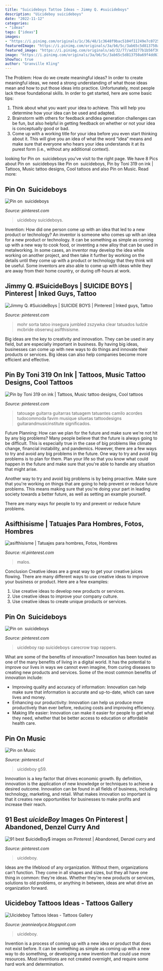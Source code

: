 ```yaml
---
title: "Suicideboys Tattoo Ideas ~ Jimmy Q. #suicideboys"
description: "Uicideboy suicideboys"
date: "2022-11-12"
categories:
- "ideas"
tags: ["ideas"]
images:
- "https://i.pinimg.com/originals/1c/36/48/1c3648f9bac5104f11249e7c0725c3cc.jpg"
featuredImage: "https://i.pinimg.com/originals/3a/b6/5c/3ab65c5d813750a69f4dd618f02c9246.jpg"
featured_image: "https://i.pinimg.com/originals/ad/32/77/ad3277b1b56f30ac8d2e76586fcd04d3.jpg"
image: "https://i.pinimg.com/originals/3a/b6/5c/3ab65c5d813750a69f4dd618f02c9246.jpg"
ShowToc: true
author: "Granville Kling"
---
```



The Problem: How do we create meaningful ideas?
In order to create meaningful ideas, we need a strong understanding of what those ideas mean and how to put those ideas into practice. Unfortunately, most people lack these foundational skills. In order to get started, here are some basic tips: 
1. Think about what you want your idea to achieve. This will help you determine how your idea can be used and adapted. 
2. Brainstorm with others for feedback andIdea generation challenges can be fun, but also helpful in getting feedback on whether or not your idea is conceptually good or bad. 
3. Come up with a working title for your idea before you even start thinking about it. This will give you an idea of what the word “idea” means and make sure that everyone who hears your idea understands it at its purest form (i.e., without any additional context).

	

		
looking for Pin on ︎ suicideboys you've visit to the right page. We have 8 Pics about Pin on ︎ suicideboys like Pin on ︎ suicideboys, Pin by Toni 319 on ink | Tattoos, Music tattoo designs, Cool tattoos and also Pin on Music. Read more:
		
    
## Pin On ︎ Suicideboys

<img loading=lazy src="https://i.pinimg.com/originals/3a/b6/5c/3ab65c5d813750a69f4dd618f02c9246.jpg" onerror="this.onerror=null;this.src='https://tse2.mm.bing.net/th?id=OIP.yHcXq0ZXlAp34n1TIegiJwHaF5&amp;pid=15.1';" alt="Pin on ︎ suicideboys">

_Source: pinterest.com_

>uicideboy suicideboys. 

	

Invention: How did one person come up with an idea that led to a new product or technology?
An inventor is someone who comes up with an idea for a new product or technology. It can be something as simple as coming up with a new way to cook food, or inventing a new alloy that can be used in metalworking. In some cases, an inventor may develop the idea while working on another project, and then take it further by working on the details until they come up with a product or technology that they think will be useful. Some inventors are also able to come up with ideas while they are away from their home country, or during off-hours at work.

    
## Jimmy Q. #SuicideBoys | SUICIDE BOYS | Pinterest | Inked Guys, Tattoo

<img loading=lazy src="https://i.pinimg.com/474x/21/35/15/21351569ab1a80045365bc3ee376643e--hot-guys-tattoos-attractive-guys-with-tattoos.jpg" onerror="this.onerror=null;this.src='https://tse3.mm.bing.net/th?id=OIP.JJFy83AG7GTdz94nXq4UOwAAAA&amp;pid=15.1';" alt="Jimmy Q. #SuicideBoys | SUICIDE BOYS | Pinterest | Inked guys, Tattoo">

_Source: pinterest.com_

>mohr sorta tatoo insegura jumbled zszywka clear tatuados ludzie mcbride obserwuj asifthisisme. 

	

Big ideas are the key to creativity and innovation. They can be used in any field, but are especially important in business. By having big ideas, businesses can come up with new ways to do things and innovate their products or services. Big ideas can also help companies become more efficient and effective.

    
## Pin By Toni 319 On Ink | Tattoos, Music Tattoo Designs, Cool Tattoos

<img loading=lazy src="https://i.pinimg.com/originals/1c/36/48/1c3648f9bac5104f11249e7c0725c3cc.jpg" onerror="this.onerror=null;this.src='https://tse4.mm.bing.net/th?id=OIP.zFKMrhAFkreMiKu4oS7-WgHaGu&amp;pid=15.1';" alt="Pin by Toni 319 on ink | Tattoos, Music tattoo designs, Cool tattoos">

_Source: pinterest.com_

>tatouage guitarra guitarras tatuagem tatuantes camilo acordes tudocommoda favim musique siluetas tattoodesigns guitarandmusicinstitute significados. 

	

Future Planning: How can we plan for the future and make sure we're not hit by any big problems?
Many people believe that the future is always going to be difficult. This is especially true in the case of big problems like climate change, financial instability, and pandemics. However, there are a few ways to try and avoid any big problems in the future. 
One way to try and avoid big problems is to plan for them. Plan your life so that you know what could happen in the future and make sure that you're able to handle any situation that might arise. 

Another way to try and avoid big problems is by being proactive. Make sure that you're working on things that are going to help prevent or reduce future problems. This means making sure that you're doing your part in leading society towards a better future, as well as setting an example yourself. 

There are many ways for people to try and prevent or reduce future problems.

    
## Asifthisisme | Tatuajes Para Hombres, Fotos, Hombres

<img loading=lazy src="https://i.pinimg.com/originals/f9/d4/62/f9d462672134040158e84a48436e3729.png" onerror="this.onerror=null;this.src='https://tse2.mm.bing.net/th?id=OIP.iH07dBMsyG7TE3Qaa8A51QHaJ9&amp;pid=15.1';" alt="asifthisisme | Tatuajes para hombres, Fotos, Hombres">

_Source: nl.pinterest.com_

>malos. 

	

Conclusion
Creative ideas are a great way to get your creative juices flowing. There are many different ways to use creative ideas to improve your business or product. Here are a few examples:
1. Use creative ideas to develop new products or services.
2. Use creative ideas to improve your company culture.
3. Use creative ideas to create unique products or services.

    
## Pin On ︎ Suicideboys

<img loading=lazy src="https://i.pinimg.com/originals/ad/32/77/ad3277b1b56f30ac8d2e76586fcd04d3.jpg" onerror="this.onerror=null;this.src='https://tse1.mm.bing.net/th?id=OIP.jJ0tSvAn7EEcqKbaMPMKsAHaJC&amp;pid=15.1';" alt="Pin on ︎ suicideboys">

_Source: pinterest.com_

>uicideboy rap suicideboys carecrow trap rappers. 

	

What are some of the benefits of innovation?
Innovation has been touted as one of the many benefits of living in a digital world. It has the potential to improve our lives in ways we cannot even imagine, from curing diseases to creating new products and services. Some of the most common benefits of innovation include: 
- Improving quality and accuracy of information: Innovation can help make sure that information is accurate and up-to-date, which can save lives and money. 
- Enhancing our productivity: Innovation can help us produce more productively than ever before, reducing costs and improving efficiency. 
- Making life easier: Innovation can make it easier for people to get what they need, whether that be better access to education or affordable health care.

    
## Pin On Music

<img loading=lazy src="https://i.pinimg.com/236x/99/c6/f2/99c6f227506c94009f568f283aa91fbb.jpg?nii=t" onerror="this.onerror=null;this.src='https://tse1.mm.bing.net/th?id=OIP.7k_iRYR1bPwA6_8zaiQdRwAAAA&amp;pid=15.1';" alt="Pin on Music">

_Source: pinterest.cl_

>uicideboy g59. 

	

Innovation is a key factor that drives economic growth. By definition, innovation is the application of new knowledge or techniques to achieve a desired outcome. Innovation can be found in all fields of business, including technology, marketing, and retail. What makes innovation so important is that it creates new opportunities for businesses to make profits and increase their reach.

    
## 91 Best $uicideBoy$ Images On Pinterest | Abandoned, Denzel Curry And

<img loading=lazy src="https://i.pinimg.com/736x/66/35/f8/6635f82ee3e7f3081da1e3e52f1eb5f8.jpg" onerror="this.onerror=null;this.src='https://tse4.mm.bing.net/th?id=OIP.E9vEKdpOK01iMPm_rwvd3AHaHS&amp;pid=15.1';" alt="91 best $uicideBoy$ images on Pinterest | Abandoned, Denzel curry and">

_Source: pinterest.com_

>uicideboy. 

	

Ideas are the lifeblood of any organization. Without them, organizations can't function. They come in all shapes and sizes, but they all have one thing in common: they're ideas. Whether they're new products or services, solutions to old problems, or anything in between, ideas are what drive an organization forward.

    
## Uicideboy Tattoos Ideas - Tattoos Gallery

<img loading=lazy src="https://66.media.tumblr.com/c493ef3002e23146b6aa1d5b48afac34/tumblr_p51dezzAxA1s309ido1_400.png" onerror="this.onerror=null;this.src='https://tse3.mm.bing.net/th?id=OIP.9Tm_hNSqPqTVchIwnPNHcAAAAA&amp;pid=15.1';" alt="Uicideboy Tattoos Ideas - Tattoos Gallery">

_Source: jeanniealyce.blogspot.com_

>uicideboy. 

	

Invention is a process of coming up with a new idea or product that does not exist before. It can be something as simple as coming up with a new way to do something, or developing a new invention that could use more resources. Most inventions are not created overnight, and require some hard work and determination.

